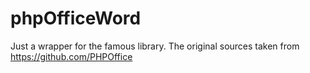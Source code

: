 # phpOfficeWord
Just a wrapper for the famous library. The original sources taken from https://github.com/PHPOffice
